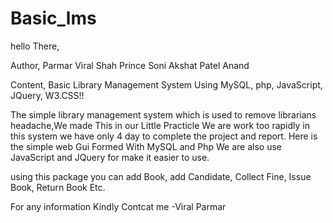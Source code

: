 # Basic_lms
hello There,

Author,
Parmar Viral 
Shah Prince 
Soni Akshat
Patel Anand

Content,
Basic Library Management System Using MySQL, php, JavaScript, JQuery, W3.CSS!!

The simple library management system which is used to remove librarians headache,We made This in our Little Practicle We are work too rapidly in this system we have only 4 day to complete the project and report.
Here is the simple web Gui Formed With MySQL and Php We are also use JavaScript and JQuery for make it easier to use.
  
using this package you can add Book, add Candidate, Collect Fine, Issue Book, Return Book Etc.

For any information Kindly Contcat me
-Viral Parmar
